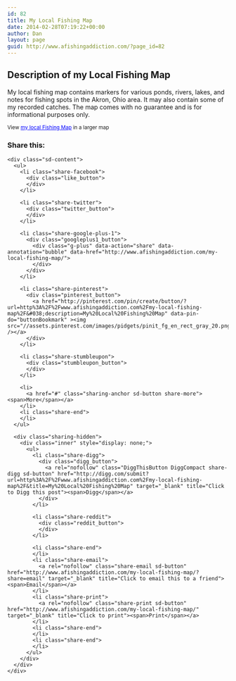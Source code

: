 ```yaml
---
id: 82
title: My Local Fishing Map
date: 2014-02-28T07:19:22+00:00
author: Dan
layout: page
guid: http://www.afishingaddiction.com/?page_id=82
---
```

<div class="google-map">
</div>

## Description of my Local Fishing Map

My local fishing map contains markers for various ponds, rivers, lakes, and notes for fishing spots in the Akron, Ohio area. It may also contain some of my recorded catches. The map comes with no guarantee and is for informational purposes only.

<small>View <a href="https://www.google.com/maps/ms?msa=0&msid=204931278092854056383.0004a85c4569f5e01b594&ie=UTF8&t=h&ll=40.855371,-81.44165&spn=1.994292,3.515625&z=8&source=embed" style="color:#0000FF;text-align:left">my local Fishing Map</a> in a larger map</small>

<div class="sharedaddy sd-sharing-enabled">
  <div class="robots-nocontent sd-block sd-social sd-social-official sd-sharing">
    <h3 class="sd-title">
      Share this:
    </h3>
    
    <div class="sd-content">
      <ul>
        <li class="share-facebook">
          <div class="like_button">
          </div>
        </li>
        
        <li class="share-twitter">
          <div class="twitter_button">
          </div>
        </li>
        
        <li class="share-google-plus-1">
          <div class="googleplus1_button">
            <div class="g-plus" data-action="share" data-annotation="bubble" data-href="http://www.afishingaddiction.com/my-local-fishing-map/">
            </div>
          </div>
        </li>
        
        <li class="share-pinterest">
          <div class="pinterest_button">
            <a href="http://pinterest.com/pin/create/button/?url=http%3A%2F%2Fwww.afishingaddiction.com%2Fmy-local-fishing-map%2F&#038;description=My%20Local%20Fishing%20Map" data-pin-do="buttonBookmark" ><img src="//assets.pinterest.com/images/pidgets/pinit_fg_en_rect_gray_20.png" /></a>
          </div>
        </li>
        
        <li class="share-stumbleupon">
          <div class="stumbleupon_button">
          </div>
        </li>
        
        <li>
          <a href="#" class="sharing-anchor sd-button share-more"><span>More</span></a>
        </li>
        <li class="share-end">
        </li>
      </ul>
      
      <div class="sharing-hidden">
        <div class="inner" style="display: none;">
          <ul>
            <li class="share-digg">
              <div class="digg_button">
                <a rel="nofollow" class="DiggThisButton DiggCompact share-digg sd-button" href="http://digg.com/submit?url=http%3A%2F%2Fwww.afishingaddiction.com%2Fmy-local-fishing-map%2F&title=My%20Local%20Fishing%20Map" target="_blank" title="Click to Digg this post"><span>Digg</span></a>
              </div>
            </li>
            
            <li class="share-reddit">
              <div class="reddit_button">
              </div>
            </li>
            
            <li class="share-end">
            </li>
            <li class="share-email">
              <a rel="nofollow" class="share-email sd-button" href="http://www.afishingaddiction.com/my-local-fishing-map/?share=email" target="_blank" title="Click to email this to a friend"><span>Email</span></a>
            </li>
            <li class="share-print">
              <a rel="nofollow" class="share-print sd-button" href="http://www.afishingaddiction.com/my-local-fishing-map/" target="_blank" title="Click to print"><span>Print</span></a>
            </li>
            <li class="share-end">
            </li>
            <li class="share-end">
            </li>
          </ul>
        </div>
      </div>
    </div>
  </div>
</div>